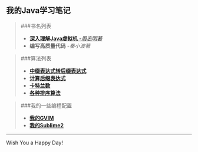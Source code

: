 我的Java学习笔记
---

>###书名列表
>* [**深入理解Java虚拟机**	-*周志明著*](https://github.com/MikeCoder/MyJavaStudy/tree/master/%E6%88%91%E7%9A%84%E9%98%85%E8%AF%BB%E5%88%97%E8%A1%A8/%E6%B7%B1%E5%85%A5%E7%90%86%E8%A7%A3Java%E8%99%9A%E6%8B%9F%E6%9C%BA%28%E5%91%A8%E5%BF%97%E6%98%8E%E8%91%97%29)
>* **编写高质量代码**	-*秦小波著*

>###算法列表
>* [**中缀表达式转后缀表达式**](https://github.com/MikeCoder/MyJavaStudy/blob/master/%E7%BB%8F%E5%85%B8%E7%9A%84%E7%AE%97%E6%B3%95%E5%AE%9E%E7%8E%B0/%E4%B8%AD%E7%BC%80%E8%A1%A8%E8%BE%BE%E5%BC%8F%E8%BD%AC%E5%90%8E%E7%BC%80%E8%A1%A8%E8%BE%BE%E5%BC%8F.java)
>* [**计算后缀表达式**](https://github.com/MikeCoder/MyJavaStudy/blob/master/%E7%BB%8F%E5%85%B8%E7%9A%84%E7%AE%97%E6%B3%95%E5%AE%9E%E7%8E%B0/%E8%AE%A1%E7%AE%97%E5%90%8E%E7%BC%80%E8%A1%A8%E8%BE%BE%E5%BC%8F.java)
>* [**卡特兰数**](https://github.com/MikeCoder/MyJavaStudy/blob/master/%E7%BB%8F%E5%85%B8%E7%9A%84%E7%AE%97%E6%B3%95%E5%AE%9E%E7%8E%B0/%E5%8D%A1%E7%89%B9%E5%85%B0%E6%95%B0%28%E7%BB%84%E5%90%88%E6%95%B0%E5%AD%A6%29.md)
>* [**各种排序算法**](https://github.com/MikeCoder/MyJavaStudy/blob/master/%E7%BB%8F%E5%85%B8%E7%9A%84%E7%AE%97%E6%B3%95%E5%AE%9E%E7%8E%B0/%E5%90%84%E7%A7%8D%E6%8E%92%E5%BA%8F%E7%AE%97%E6%B3%95.java)

>###我的一些编程配置
>* [**我的GVIM**](https://github.com/MikeCoder/MyJavaStudy/tree/master/%E6%88%91%E7%9A%84%E9%85%8D%E7%BD%AE%E6%96%87%E4%BB%B6/MyGVIM)
>* [**我的Sublime2**](https://github.com/MikeCoder/MyJavaStudy/tree/master/%E6%88%91%E7%9A%84%E9%85%8D%E7%BD%AE%E6%96%87%E4%BB%B6/MySublimeText)


---
Wish You a Happy Day!